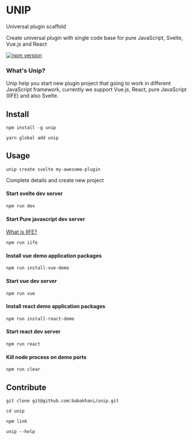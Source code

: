 UNIP
==============

Universal plugin scaffold

Create universal plugin with single code base for pure JavaScript, Svelte, Vue.js and React

[![npm version](https://badge.fury.io/js/unip.svg)](https://badge.fury.io/js/unip)

### What's Unip?

Unip help you start new plugin project that going to work in different
JavaScript framework, currently we support Vue.js, React, pure JavaScript (IIFE) and also Svelte.


## Install

```
npm install -g unip

yarn global add unip
```

## Usage

```
unip create svelte my-awesome-plugin
```

Complete details and create new project

#### Start svelte dev server

```
npm run dev 
```

#### Start Pure javascript dev server

[What is IIFE?](https://developer.mozilla.org/en-US/docs/Glossary/IIFE)

```
npm run iife 
```

#### Install vue demo application packages 

```
npm run install-vue-demo
```

#### Start vue dev server

```
npm run vue 
```

#### Install react demo application packages 

```
npm run install-react-demo
```

#### Start react dev server

```
npm run react 
```

#### Kill node process on demo ports

```
npm run clear 
```

## Contribute


```
git clone git@github.com:babakhani/unip.git

cd unip

npm link

unip --help
```


